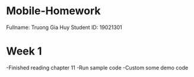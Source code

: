 # Mobile-Homework
Fullname: Truong Gia Huy
Student ID: 19021301

# Week 1
-Finished reading chapter 11 
-Run sample code
-Custom some demo code
